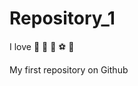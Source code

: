Repository_1
============
I love :basketball: :tennis:  :car: :soccer: :book:

My first repository on Github
